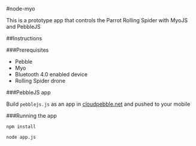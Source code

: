 #node-myo

This is a prototype app that controls the Parrot Rolling Spider with MyoJS and PebbleJS

##Instructions

###Prerequisites

- Pebble
- Myo
- Bluetooth 4.0 enabled device
- Rolling Spider drone

###PebbleJS app

Build ```pebblejs.js``` as an app in [cloudpebble.net](cloudpebble.net) and pushed to your mobile


###Running the app

```
npm install
```

```
node app.js
```

